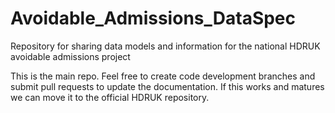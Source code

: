 # Avoidable_Admissions_DataSpec
Repository for sharing data models and information for the national HDRUK avoidable admissions project

This is the main repo. Feel free to create code development branches and submit pull requests to update the documentation. If this works and matures we can move it to the official HDRUK repository. 